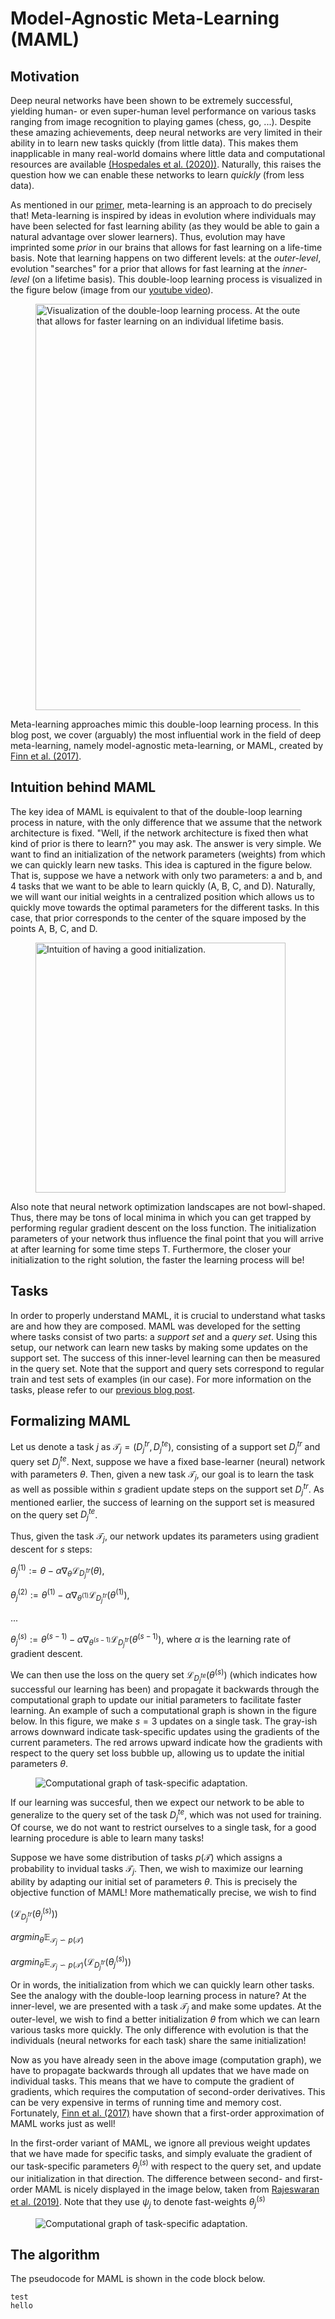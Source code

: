 <title>AI Blog</title>
<script type="text/javascript" charset="utf-8" 
src="https://cdn.mathjax.org/mathjax/latest/MathJax.js?config=TeX-AMS-MML_HTMLorMML,
https://vincenttam.github.io/javascripts/MathJaxLocal.js"></script>

# Model-Agnostic Meta-Learning (MAML)

## Motivation 
Deep neural networks have been shown to be extremely successful, yielding human- or even super-human level performance on various tasks ranging from image recognition to playing games (chess, go, ...).
Despite these amazing achievements, deep neural networks are very limited in their ability in to learn new tasks quickly (from little data). This makes them inapplicable in many real-world domains where little data and computational resources are available [(Hospedales et al. (2020))](https://arxiv.org/pdf/2004.05439.pdf). Naturally, this raises the question how we can enable these networks to learn *quickly* (from less data).

As mentioned in our [primer](https://mikehuisman.github.io/aiblog/posts/intro-metalearning/page.md), meta-learning is an approach to do precisely that! Meta-learning is inspired by ideas in evolution where individuals may have been selected for fast learning ability (as they would be able to gain a natural advantage over slower learners). Thus, evolution may have imprinted some *prior* in our brains that allows for fast learning on a life-time basis. Note that learning happens on two different levels: at the *outer-level*, evolution "searches" for a prior that allows for fast learning at the *inner-level* (on a lifetime basis). This double-loop learning process is visualized in the figure below (image from our [youtube video](https://www.youtube.com/watch?v=2Ipb3F4GlL4)). 

<p style="text-align:center;">
<figure>
    <img src="doubleloop.jpg" width="650" alt="Visualization of the double-loop learning process. At the outer-level, we try to find some prior that allows for faster learning on an individual lifetime basis."/>
</figure>
</p>

Meta-learning approaches mimic this double-loop learning process. In this blog post, we cover (arguably) the most influential work in the field of deep meta-learning, namely model-agnostic meta-learning, or MAML, created by [Finn et al. (2017)](https://arxiv.org/pdf/1703.03400.pdf). 

## Intuition behind MAML

The key idea of MAML is equivalent to that of the double-loop learning process in nature, with the only difference that we assume that the network architecture is fixed. "Well, if the network architecture is fixed then what kind of prior is there to learn?" you may ask. The answer is very simple. We want to find an initialization of the network parameters (weights) from which we can quickly learn new tasks. This idea is captured in the figure below. That is, suppose we have a network with only two parameters: a and b, and 4 tasks that we want to be able to learn quickly (A, B, C, and D). Naturally, we will want our initial weights in a centralized position which allows us to quickly move towards the optimal parameters for the different tasks. In this case, that prior corresponds to the center of the square imposed by the points A, B, C, and D.


<p style="text-align:center;">
<figure>
    <img src="intuition.jpg" width="400" align="center" alt="Intuition of having a good initialization."/>
</figure>
</p>

Also note that neural network optimization landscapes are not bowl-shaped. Thus, there may be tons of local minima in which you can get trapped by performing regular gradient descent on the loss function. The initialization parameters of your network thus influence the final point that you will arrive at after learning for some time steps T. Furthermore, the closer your initialization to the right solution, the faster the learning process will be! 


## Tasks 
In order to properly understand MAML, it is crucial to understand what tasks are and how they are composed. MAML was developed for the setting where tasks consist of two parts: a *support set* and a *query set*. Using this setup, our network can learn new tasks by making some updates on the support set. The success of this inner-level learning can then be measured in the query set. Note that the support and query sets correspond to regular train and test sets of examples (in our case). For more information on the tasks, please refer to our [previous blog post](https://mikehuisman.github.io/aiblog/posts/intro-metalearning/page.html).

## Formalizing MAML

Let us denote a task $j$ as $\mathcal{T}_j = (D^{tr}_j, D^{te}_j)$, consisting of a support set $D^{tr}_j$ and query set $D^{te}_j$. Next, suppose we have a fixed base-learner (neural) network with parameters $\theta$. Then, given a new task $\mathcal{T}_j$, our goal is to learn the task as well as possible within $s$ gradient update steps on the support set $D^{tr}_j$. As mentioned earlier, the success of learning on the support set is measured on the query set $D^{te}_j$.

Thus, given the task $\mathcal{T}_j$, our network updates its parameters using gradient descent for $s$ steps:

$\theta_j^{(1)} := \theta - \alpha \nabla_{\theta} \mathcal{L}_{D^{tr}_j}(\theta),$

$\theta_j^{(2)} := \theta^{(1)} - \alpha \nabla_{\theta^{(1)}} \mathcal{L}_{D^{tr}_j}(\theta^{(1)}),$

$...$

$\theta_j^{(s)} := \theta^{(s-1)} - \alpha \nabla_{\theta^{(s-1)}} \mathcal{L}_{D^{tr}_j}(\theta^{(s-1)}),$ 
where $\alpha$ is the learning rate of gradient descent.

We can then use the loss on the query set $\mathcal{L}_{D^{te}_j}(\theta^{(s)})$ (which indicates how successful our learning has been) and propagate it backwards through the computational graph to update our initial parameters to facilitate faster learning. 
An example of such a computational graph is shown in the figure below. In this figure, we make $s=3$ updates on a single task. The gray-ish arrows downward indicate task-specific updates using the gradients of the current parameters. The red arrows upward indicate how the gradients with respect to the query set loss bubble up, allowing us to update the initial parameters $\theta$.

<p style="text-align:center;">
<figure>
    <img src="compgraph.png" max-width="250" align="center" alt="Computational graph of task-specific adaptation."/>
</figure>
</p>

If our learning was succesful, then we expect our network to be able to generalize to the query set of the task $D^{te}_j$, which was not used for training. 
Of course, we do not want to restrict ourselves to a single task, for a good learning procedure is able to learn many tasks! 

Suppose we have some distribution of tasks $p(\mathcal{T})$ which assigns a probability to invidual tasks $\mathcal{T}_j$. Then, we wish to maximize our learning ability by adapting our initial set of parameters $\theta$. This is precisely the objective function of MAML! More mathematically precise, we wish to find

$(\mathcal{L}_{D_j^{tr}}(\theta_j^{(s)}))$

$argmin_{\theta} \mathbb{E}_{\mathcal{T}_j \backsim p(\mathcal{T})}$

$argmin_{\theta} \mathbb{E}_{\mathcal{T}_j \backsim p(\mathcal{T})} (\mathcal{L}_{D_j^{tr}}(\theta_j^{(s)}))$ 

Or in words, the initialization from which we can quickly learn other tasks. 
See the analogy with the double-loop learning process in nature? At the inner-level, we are presented with a task $\mathcal{T}_j$ and make some updates. At the outer-level, we wish to find a better initialization $\theta$ from which we can learn various tasks more quickly. The only difference with evolution is that the individuals (neural networks for each task) share the same initialization! 

Now as you have already seen in the above image (computation graph), we have to propagate backwards through all updates that we have made on individual tasks. This means that we have to compute the gradient of gradients, which requires the computation of second-order derivatives. This can be very expensive in terms of running time and memory cost. Fortunately, [Finn et al. (2017)](https://arxiv.org/pdf/1703.03400.pdf) have shown that a first-order approximation of MAML works just as well! 

In the first-order variant of MAML, we ignore all previous weight updates that we have made for specific tasks, and simply evaluate the gradient of our task-specific parameters $\theta^{(s)}_j$ with respect to the query set, and update our initialization in that direction. The difference between second- and first-order MAML is nicely displayed in the image below, taken from [Rajeswaran et al. (2019)](https://papers.nips.cc/paper/2019/file/072b030ba126b2f4b2374f342be9ed44-Paper.pdf). Note that they use $\psi_j$ to denote fast-weights $\theta^{(s)}_j$

<p style="text-align:center;">
<figure>
    <img src="sofo.png" max-width="450" align="center" alt="Computational graph of task-specific adaptation."/>
</figure>
</p>

## The algorithm

The pseudocode for MAML is shown in the code block below.

```
test
hello
```
